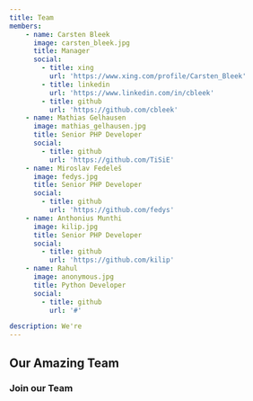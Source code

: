 ```yaml
---
title: Team
members:
    - name: Carsten Bleek
      image: carsten_bleek.jpg
      title: Manager
      social:
        - title: xing
          url: 'https://www.xing.com/profile/Carsten_Bleek'
        - title: linkedin
          url: 'https://www.linkedin.com/in/cbleek'
        - title: github
          url: 'https://github.com/cbleek'
    - name: Mathias Gelhausen
      image: mathias_gelhausen.jpg
      title: Senior PHP Developer
      social:
        - title: github
          url: 'https://github.com/TiSiE'
    - name: Miroslav Fedeleš
      image: fedys.jpg
      title: Senior PHP Developer
      social:
        - title: github
          url: 'https://github.com/fedys'
    - name: Anthonius Munthi
      image: kilip.jpg
      title: Senior PHP Developer
      social:
        - title: github
          url: 'https://github.com/kilip'
    - name: Rahul
      image: anonymous.jpg
      title: Python Developer
      social:
        - title: github
          url: '#'

description: We're 
---
```


## Our Amazing Team
### Join our Team

